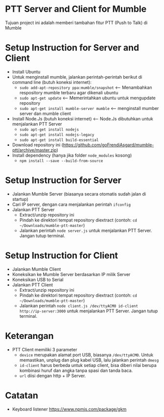 # PTT Server and Client for Mumble

Tujuan project ini adalah memberi tambahan fitur PTT (Push to Talk) di Mumble

# Setup Instruction for Server and Client

* Install Ubuntu
* Untuk menginstall mumble, jalankan perintah-perintah berikut di command line (butuh koneksi internet): 
    - `sudo add-apt-repository ppa:mumble/snapshot` <-- Menambahkan respository mumble terbaru agar dikenali ubuntu
    - `sudo apt-get update` <-- Memerintahkan ubuntu untuk mengupdate repository
    - `sudo apt-get install mumble-server mumble` <-- menginstall mumber server dan mumble client
* Install Node.Js (butuh koneksi internet) <-- Node.Js dibutuhkan untuk menjalankan PTT Server
    - `sudo apt-get install nodejs`
    - `sudo apt-get install nodejs-legacy`
    - `sudo apt-get install build-essential`
* Download repository ini (https://github.com/goFrendiAsgard/mumble-ptt/archive/master.zip)
* Install dependency (hanya jika folder `node_modules` kosong)
    - `npm install --save --build-from-source`

# Setup Instruction for Server

* Jalankan Mumble Server (biasanya secara otomatis sudah jalan di startup)
* Cari IP server, dengan cara menjalankan perintah `ifconfig` 
* Jalankan PTT Server
    - Extract/unzip repository ini
    - Pindah ke direktori tempat repository diextract (contoh: `cd ~/Downloads/mumble-ptt-master`) 
    - Jalankan perintah `node server.js` untuk menjalankan PTT Server. Jangan tutup terminal.

# Setup Instruction for Client
* Jalankan Mumble Client
* Koneksikan ke Mumble Server berdasarkan IP milik Server
* Koneksikan USB to Serial
* Jalankan PTT Client
    - Extract/unzip repository ini
    - Pindah ke direktori tempat repository diextract (contoh: `cd ~/Downloads/mumble-ptt-master`) 
    - Jalankan perintah `node client.js /dev/ttyACM0 id-client http://ip-server:3000` untuk menjalankan PTT Server. Jangan tutup terminal.

# Keterangan
* PTT Client memiliki 3 parameter
    - `device` merupakan alamat port USB, biasanya `/dev/ttyACM0`. Untuk memastikan, unplug dan plug kabel USB, lalu jalankan perintah `dmesg`
    - `id-client` harus berbeda untuk setiap client, bisa diberi nilai berupa kombinasi huruf dan angka tanpa spasi dan tanda baca.
    - `url` diisi dengan http + IP Server.

# Catatan

* Keyboard listener https://www.npmjs.com/package/gkm
